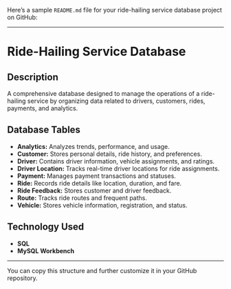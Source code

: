 Here’s a sample `README.md` file for your ride-hailing service database project on GitHub:

---

# Ride-Hailing Service Database

## Description
A comprehensive database designed to manage the operations of a ride-hailing service by organizing data related to drivers, customers, rides, payments, and analytics.

## Database Tables
- **Analytics:** Analyzes trends, performance, and usage.
- **Customer:** Stores personal details, ride history, and preferences.
- **Driver:** Contains driver information, vehicle assignments, and ratings.
- **Driver Location:** Tracks real-time driver locations for ride assignments.
- **Payment:** Manages payment transactions and statuses.
- **Ride:** Records ride details like location, duration, and fare.
- **Ride Feedback:** Stores customer and driver feedback.
- **Route:** Tracks ride routes and frequent paths.
- **Vehicle:** Stores vehicle information, registration, and status.

## Technology Used
- **SQL**
- **MySQL Workbench**

---

You can copy this structure and further customize it in your GitHub repository.
